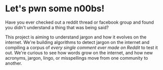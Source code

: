 # Let's pwn some n00bs!
Have you ever checked out a reddit thread or facebook group and found you didn't understand a thing that was being said?

This project is aiming to understand jargon and how it evolves on the internet. We're building algorithms to detect jargon on the internet and  compiling a corpus of *every single comment ever made on Reddit* to test it out. We're curious to see how words grow on the internet, and how new acronyms, jargon, lingo, or misspellings move from one community to another.


